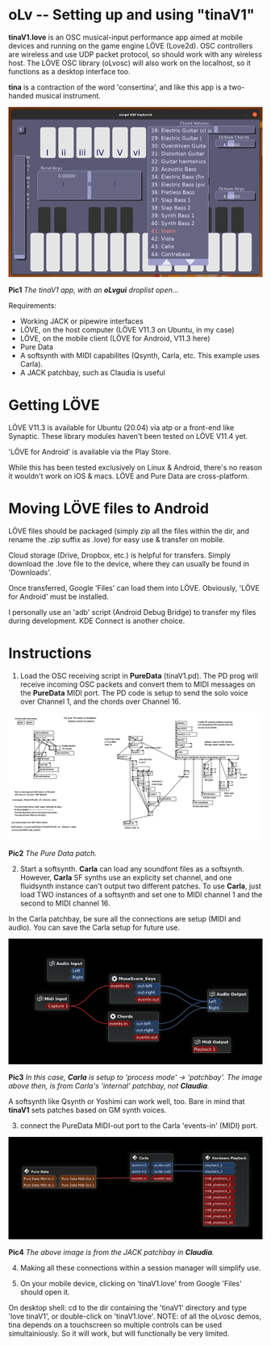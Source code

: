 # oLv -- Setting up and using "tinaV1"

**tinaV1.love** is an OSC musical-input performance app aimed at mobile devices and running on the game engine LÖVE (Love2d). OSC controllers are wireless and use UDP packet protocol, so should work with any wireless host. The LÖVE OSC library (oLvosc) will also work on the localhost, so it functions as a desktop interface too.

**tina** is a contraction of the word 'consertina', and like this app is a two-handed musical instrument.

![tinaV1 pic](resource/tinaV1.png)

**Pic1** *The tinaV1 app, with an **oLvgui** droplist open...*

Requirements:

* Working JACK or pipewire interfaces
* LÖVE, on the host computer (LÖVE V11.3 on Ubuntu, in my case)
* LÖVE, on the mobile client (LÖVE for Android, V11.3 here)
* Pure Data
* A softsynth with MIDI capabilites (Qsynth, Carla, etc. This example uses Carla).
* A JACK patchbay, such as Claudia is useful

# Getting LÖVE

LÖVE V11.3 is available for Ubuntu (20.04) via atp or a front-end like Synaptic. These library modules haven't been tested on LÖVE V11.4 yet.

'LÖVE for Android' is available via the Play Store. 

While this has been tested exclusively on Linux & Android, there's no reason it wouldn't work on iOS & macs. LÖVE and Pure Data are cross-platform.

# Moving LÖVE files to Android

LÖVE files should be packaged (simply zip all the files within the dir, and rename the .zip suffix as .love) for easy use & transfer on mobile. 

Cloud storage (Drive, Dropbox, etc.) is helpful for transfers. Simply download the .love file to the device, where they can usually be found in 'Downloads'.

Once transferred, Google 'Files' can load them into LÖVE. Obviously, 'LÖVE for Android' must be installed.

I personally use an 'adb' script (Android Debug Bridge) to transfer my files during development. KDE Connect is another choice.

# Instructions
	
1) Load the OSC receiving script in **PureData** (tinaV1.pd). The PD prog will receive incoming OSC packets and convert them to MIDI messages on the **PureData** MIDI port. The PD code is setup to send the solo voice over Channel 1, and the chords over Channel 16.

![PureData pic](resource/tinaV1_Pd.png)

**Pic2** *The Pure Data patch.*

2) Start a softsynth. **Carla** can load any soundfont files as a softsynth. However, **Carla** SF synths use an explicity set channel, and one fluidsynth instance can't output two different patches. To use **Carla**, just load TWO instances of a softsynth and set one to MIDI channel 1 and the second to MIDI channel 16.

In the Carla patchbay, be sure all the connections are setup (MIDI and audio). You can save the Carla setup for future use.

![Carla_voices pic](resource/tinaV1_voices.png)

**Pic3** *In this case, **Carla** is setup to 'process mode' -> 'patchbay'. The image above then, is from Carla's 'internal' patchbay, not **Claudia**.*

A softsynth like Qsynth or Yoshimi can work well, too. Bare in mind that **tinaV1** sets patches based on GM synth voices.

3) connect the PureData MIDI-out port to the Carla 'events-in' (MIDI) port.

![PureData pic](resource/tinaV1_JACK.png)

**Pic4** *The above image is from the JACK patchbay in **Claudia**.*

4) Making all these connections within a session manager will simplify use.
	
5) On your mobile device, clicking on 'tinaV1.love' from Google 'Files' should open it. 

On desktop shell: cd to the dir containing the 'tinaV1' directory and type 'love tinaV1', or double-click on 'tinaV1.love'. NOTE: of all the oLvosc demos, tina depends on a touchscreen so multiple controls can be used simultainiously. So it will work, but will functionally be very limited.


